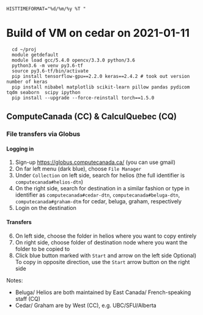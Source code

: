 
```
HISTTIMEFORMAT="%d/%m/%y %T "
```

# Build of VM on cedar on 2021-01-11
```
  cd ~/proj
  module getdefault
  module load gcc/5.4.0 opencv/3.3.0 python/3.6
  python3.6 -m venv py3.6-tf
  source py3.6-tf/bin/activate
  pip install tensorflow-gpu==2.2.0 keras==2.4.2 # took out version number of keras
  pip install nibabel matplotlib scikit-learn pillow pandas pydicom tqdm seaborn  scipy ipython  
  pip install --upgrade --force-reinstall torch==1.5.0

```

## ComputeCanada (CC) & CalculQuebec (CQ)

### File transfers via Globus

#### Logging in
1) Sign-up https://globus.computecanada.ca/ (you can use gmail)
2) On far left menu (dark blue), choose ```File Manager```
3) Under ```Collection``` on left side, search for helios (the full identifier is ```computecanada#helios-dtn```)
4) On the right side, search for destination in a similar fashion or type in identifier as ```computecanada#cedar-dtn```, ```computecanada#beluga-dtn```, ```computecanada#graham-dtm``` for cedar, beluga, graham, respectively
5) Login on the destination

#### Transfers
6) On left side, choose the folder in helios where you want to copy entirely
7) On right side, choose folder of destination node where you want the folder to be copied to 
8) Click blue button marked with ```Start``` and arrow on the left side
Optional) To copy in opposite direction, use the ```Start``` arrow button on the right side

Notes:
- Beluga/ Helios are both maintained by East Canada/ French-speaking staff (CQ)
- Cedar/ Graham are by West (CC), e.g. UBC/SFU/Alberta
